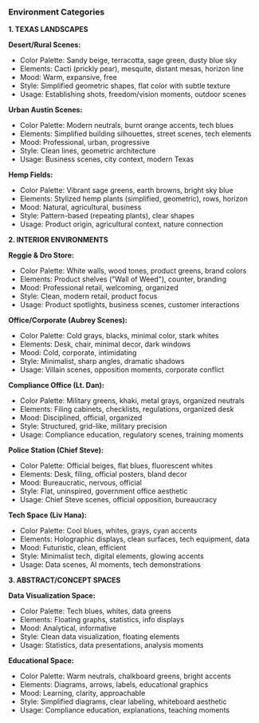 ### Environment Categories

**1. TEXAS LANDSCAPES**

**Desert/Rural Scenes:**

- Color Palette: Sandy beige, terracotta, sage green, dusty blue sky
- Elements: Cacti (prickly pear), mesquite, distant mesas, horizon line
- Mood: Warm, expansive, free
- Style: Simplified geometric shapes, flat color with subtle texture
- Usage: Establishing shots, freedom/vision moments, outdoor scenes

**Urban Austin Scenes:**

- Color Palette: Modern neutrals, burnt orange accents, tech blues
- Elements: Simplified building silhouettes, street scenes, tech elements
- Mood: Professional, urban, progressive
- Style: Clean lines, geometric architecture
- Usage: Business scenes, city context, modern Texas

**Hemp Fields:**

- Color Palette: Vibrant sage greens, earth browns, bright sky blue
- Elements: Stylized hemp plants (simplified, geometric), rows, horizon
- Mood: Natural, agricultural, business
- Style: Pattern-based (repeating plants), clear shapes
- Usage: Product origin, agricultural context, nature connection

**2. INTERIOR ENVIRONMENTS**

**Reggie & Dro Store:**

- Color Palette: White walls, wood tones, product greens, brand colors
- Elements: Product shelves ("Wall of Weed"), counter, branding
- Mood: Professional retail, welcoming, organized
- Style: Clean, modern retail, product focus
- Usage: Product spotlights, business scenes, customer interactions

**Office/Corporate (Aubrey Scenes):**

- Color Palette: Cold grays, blacks, minimal color, stark whites
- Elements: Desk, chair, minimal decor, dark windows
- Mood: Cold, corporate, intimidating
- Style: Minimalist, sharp angles, dramatic shadows
- Usage: Villain scenes, opposition moments, corporate conflict

**Compliance Office (Lt. Dan):**

- Color Palette: Military greens, khaki, metal grays, organized neutrals
- Elements: Filing cabinets, checklists, regulations, organized desk
- Mood: Disciplined, official, organized
- Style: Structured, grid-like, military precision
- Usage: Compliance education, regulatory scenes, training moments

**Police Station (Chief Steve):**

- Color Palette: Official beiges, flat blues, fluorescent whites
- Elements: Desk, filing, official posters, bland decor
- Mood: Bureaucratic, nervous, official
- Style: Flat, uninspired, government office aesthetic
- Usage: Chief Steve scenes, official opposition, bureaucracy

**Tech Space (Liv Hana):**

- Color Palette: Cool blues, whites, grays, cyan accents
- Elements: Holographic displays, clean surfaces, tech equipment, data
- Mood: Futuristic, clean, efficient
- Style: Minimalist tech, digital elements, glowing accents
- Usage: Data scenes, AI moments, tech demonstrations

**3. ABSTRACT/CONCEPT SPACES**

**Data Visualization Space:**

- Color Palette: Tech blues, whites, data greens
- Elements: Floating graphs, statistics, info displays
- Mood: Analytical, informative
- Style: Clean data visualization, floating elements
- Usage: Statistics, data presentations, analysis moments

**Educational Space:**

- Color Palette: Warm neutrals, chalkboard greens, bright accents
- Elements: Diagrams, arrows, labels, educational graphics
- Mood: Learning, clarity, approachable
- Style: Simplified diagrams, clear labeling, whiteboard aesthetic
- Usage: Compliance education, explanations, teaching moments
